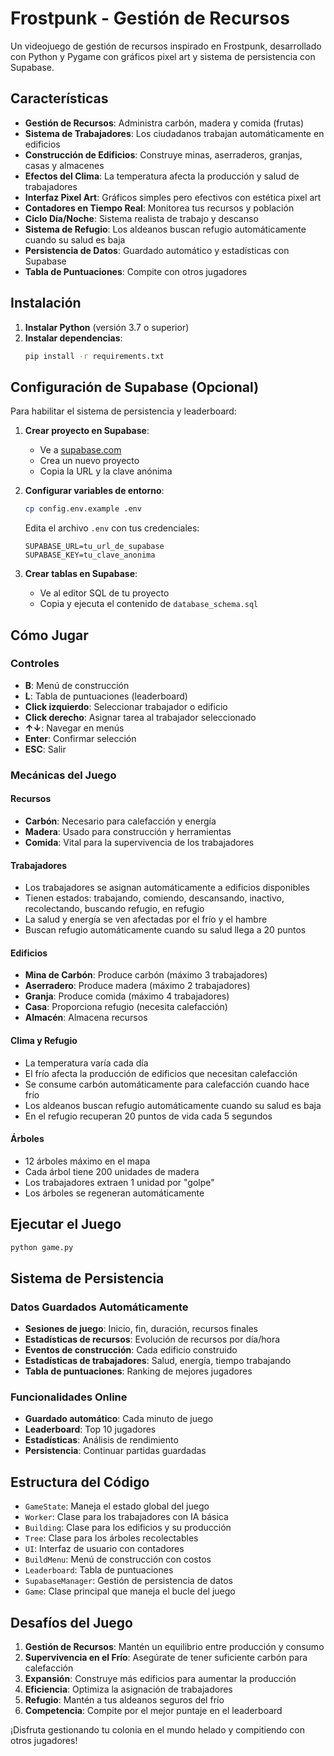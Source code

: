# Frostpunk - Gestión de Recursos

Un videojuego de gestión de recursos inspirado en Frostpunk, desarrollado con Python y Pygame con gráficos pixel art y sistema de persistencia con Supabase.

## Características

- **Gestión de Recursos**: Administra carbón, madera y comida (frutas)
- **Sistema de Trabajadores**: Los ciudadanos trabajan automáticamente en edificios
- **Construcción de Edificios**: Construye minas, aserraderos, granjas, casas y almacenes
- **Efectos del Clima**: La temperatura afecta la producción y salud de trabajadores
- **Interfaz Pixel Art**: Gráficos simples pero efectivos con estética pixel art
- **Contadores en Tiempo Real**: Monitorea tus recursos y población
- **Ciclo Día/Noche**: Sistema realista de trabajo y descanso
- **Sistema de Refugio**: Los aldeanos buscan refugio automáticamente cuando su salud es baja
- **Persistencia de Datos**: Guardado automático y estadísticas con Supabase
- **Tabla de Puntuaciones**: Compite con otros jugadores

## Instalación

1. **Instalar Python** (versión 3.7 o superior)
2. **Instalar dependencias**:
   ```bash
   pip install -r requirements.txt
   ```

## Configuración de Supabase (Opcional)

Para habilitar el sistema de persistencia y leaderboard:

1. **Crear proyecto en Supabase**:
   - Ve a [supabase.com](https://supabase.com)
   - Crea un nuevo proyecto
   - Copia la URL y la clave anónima

2. **Configurar variables de entorno**:
   ```bash
   cp config.env.example .env
   ```
   Edita el archivo `.env` con tus credenciales:
   ```
   SUPABASE_URL=tu_url_de_supabase
   SUPABASE_KEY=tu_clave_anonima
   ```

3. **Crear tablas en Supabase**:
   - Ve al editor SQL de tu proyecto
   - Copia y ejecuta el contenido de `database_schema.sql`

## Cómo Jugar

### Controles
- **B**: Menú de construcción
- **L**: Tabla de puntuaciones (leaderboard)
- **Click izquierdo**: Seleccionar trabajador o edificio
- **Click derecho**: Asignar tarea al trabajador seleccionado
- **↑↓**: Navegar en menús
- **Enter**: Confirmar selección
- **ESC**: Salir

### Mecánicas del Juego

#### Recursos
- **Carbón**: Necesario para calefacción y energía
- **Madera**: Usado para construcción y herramientas
- **Comida**: Vital para la supervivencia de los trabajadores

#### Trabajadores
- Los trabajadores se asignan automáticamente a edificios disponibles
- Tienen estados: trabajando, comiendo, descansando, inactivo, recolectando, buscando refugio, en refugio
- La salud y energía se ven afectadas por el frío y el hambre
- Buscan refugio automáticamente cuando su salud llega a 20 puntos

#### Edificios
- **Mina de Carbón**: Produce carbón (máximo 3 trabajadores)
- **Aserradero**: Produce madera (máximo 2 trabajadores)
- **Granja**: Produce comida (máximo 4 trabajadores)
- **Casa**: Proporciona refugio (necesita calefacción)
- **Almacén**: Almacena recursos

#### Clima y Refugio
- La temperatura varía cada día
- El frío afecta la producción de edificios que necesitan calefacción
- Se consume carbón automáticamente para calefacción cuando hace frío
- Los aldeanos buscan refugio automáticamente cuando su salud es baja
- En el refugio recuperan 20 puntos de vida cada 5 segundos

#### Árboles
- 12 árboles máximo en el mapa
- Cada árbol tiene 200 unidades de madera
- Los trabajadores extraen 1 unidad por "golpe"
- Los árboles se regeneran automáticamente

## Ejecutar el Juego

```bash
python game.py
```

## Sistema de Persistencia

### Datos Guardados Automáticamente
- **Sesiones de juego**: Inicio, fin, duración, recursos finales
- **Estadísticas de recursos**: Evolución de recursos por día/hora
- **Eventos de construcción**: Cada edificio construido
- **Estadísticas de trabajadores**: Salud, energía, tiempo trabajando
- **Tabla de puntuaciones**: Ranking de mejores jugadores

### Funcionalidades Online
- **Guardado automático**: Cada minuto de juego
- **Leaderboard**: Top 10 jugadores
- **Estadísticas**: Análisis de rendimiento
- **Persistencia**: Continuar partidas guardadas

## Estructura del Código

- `GameState`: Maneja el estado global del juego
- `Worker`: Clase para los trabajadores con IA básica
- `Building`: Clase para los edificios y su producción
- `Tree`: Clase para los árboles recolectables
- `UI`: Interfaz de usuario con contadores
- `BuildMenu`: Menú de construcción con costos
- `Leaderboard`: Tabla de puntuaciones
- `SupabaseManager`: Gestión de persistencia de datos
- `Game`: Clase principal que maneja el bucle del juego

## Desafíos del Juego

1. **Gestión de Recursos**: Mantén un equilibrio entre producción y consumo
2. **Supervivencia en el Frío**: Asegúrate de tener suficiente carbón para calefacción
3. **Expansión**: Construye más edificios para aumentar la producción
4. **Eficiencia**: Optimiza la asignación de trabajadores
5. **Refugio**: Mantén a tus aldeanos seguros del frío
6. **Competencia**: Compite por el mejor puntaje en el leaderboard

¡Disfruta gestionando tu colonia en el mundo helado y compitiendo con otros jugadores! 